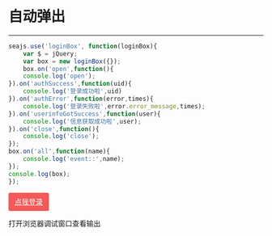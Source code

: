 # 自动弹出

---

<script>
    seajs.config({
        path:'http://dev02.seedit.com/ui/'
    })
</script>

<style>

/*btn*/
.btn {
    display: inline-block;
    *display: inline;
    padding: 4px 12px;
    margin-bottom: 0;
    *margin-left: .3em;
    font-size: 14px;
    line-height: 20px;
    color: #333;
    text-align: center;
    text-shadow: 0 1px 1px rgba(255, 255, 255, 0.75);
    vertical-align: middle;
    cursor: pointer;
    background-color: #f5f5f5;
    *background-color: #e6e6e6;
    background-image: -moz-linear-gradient(top, #fff, #e6e6e6);
    background-image: -webkit-gradient(linear, 0 0, 0 100%, from(#fff), to(#e6e6e6));
    background-image: -webkit-linear-gradient(top, #fff, #e6e6e6);
    background-image: -o-linear-gradient(top, #fff, #e6e6e6);
    background-image: linear-gradient(to bottom, #fff, #e6e6e6);
    background-repeat: repeat-x;
    border: 1px solid #ccc;
    *border: 0;
    border-color: #e6e6e6 #e6e6e6 #bfbfbf;
    border-color: rgba(0, 0, 0, 0.1) rgba(0, 0, 0, 0.1) rgba(0, 0, 0, 0.25);
    border-bottom-color: #b3b3b3;
    -webkit-border-radius: 4px;
    -moz-border-radius: 4px;
    border-radius: 4px;
    filter: progid:DXImageTransform.Microsoft.gradient(startColorstr='#ffffffff', endColorstr='#ffe6e6e6', GradientType=0);
    filter: progid:DXImageTransform.Microsoft.gradient(enabled=false);
    *zoom: 1;
    -webkit-box-shadow: inset 0 1px 0 rgba(255, 255, 255, 0.2), 0 1px 2px rgba(0, 0, 0, 0.05);
    -moz-box-shadow: inset 0 1px 0 rgba(255, 255, 255, 0.2), 0 1px 2px rgba(0, 0, 0, 0.05);
    box-shadow: inset 0 1px 0 rgba(255, 255, 255, 0.2), 0 1px 2px rgba(0, 0, 0, 0.05);
}
.btn:hover, .btn:focus, .btn:active, .btn.active, .btn.disabled, .btn[disabled] {
    color: #333;
    background-color: #e6e6e6;
    *background-color: #d9d9d9;
}
.btn:active, .btn.active {
    background-color: #ccc \9;
}
.btn:first-child {
    *margin-left: 0;
}
.btn:hover, .btn:focus {
    color: #333;
    text-decoration: none;
    background-position: 0 -15px;
    -webkit-transition: background-position .1s linear;
    -moz-transition: background-position .1s linear;
    -o-transition: background-position .1s linear;
    transition: background-position .1s linear;
}
.btn:focus {
    outline: thin dotted #333;
    outline: 5px auto -webkit-focus-ring-color;
    outline-offset: -2px;
}
.btn.active, .btn:active {
    background-image: none;
    outline: 0;
    -webkit-box-shadow: inset 0 2px 4px rgba(0, 0, 0, 0.15), 0 1px 2px rgba(0, 0, 0, 0.05);
    -moz-box-shadow: inset 0 2px 4px rgba(0, 0, 0, 0.15), 0 1px 2px rgba(0, 0, 0, 0.05);
    box-shadow: inset 0 2px 4px rgba(0, 0, 0, 0.15), 0 1px 2px rgba(0, 0, 0, 0.05);
}
.btn.disabled, .btn[disabled] {
    cursor: default;
    background-image: none;
    opacity: .65;
    filter: alpha(opacity=65);
    -webkit-box-shadow: none;
    -moz-box-shadow: none;
    box-shadow: none;
}
.btn-large {
    padding: 11px 19px;
    font-size: 17.5px;
    -webkit-border-radius: 6px;
    -moz-border-radius: 6px;
    border-radius: 6px;
}
.btn-large [class^="icon-"], .btn-large [class*=" icon-"] {
    margin-top: 4px;
}
.btn-small {
    padding: 2px 10px;
    font-size: 11.9px;
    -webkit-border-radius: 3px;
    -moz-border-radius: 3px;
    border-radius: 3px;
}
.btn-small [class^="icon-"], .btn-small [class*=" icon-"] {
    margin-top: 0;
}
.btn-mini [class^="icon-"], .btn-mini [class*=" icon-"] {
    margin-top: -1px;
}
.btn-mini {
    padding: 0 6px;
    font-size: 10.5px;
    -webkit-border-radius: 3px;
    -moz-border-radius: 3px;
    border-radius: 3px;
}
.btn-block {
    display: block;
    width: 100%;
    padding-right: 0;
    padding-left: 0;
    -webkit-box-sizing: border-box;
    -moz-box-sizing: border-box;
    box-sizing: border-box;
}
.btn-block+.btn-block {
    margin-top: 5px;
}
input[type="submit"].btn-block, input[type="reset"].btn-block, input[type="button"].btn-block {
    width: 100%}
.btn-primary.active, .btn-warning.active, .btn-danger.active, .btn-success.active, .btn-info.active, .btn-inverse.active {
    color: rgba(255, 255, 255, 0.75);
}
.btn-primary {
    color: #fff;
    text-shadow: 0 -1px 0 rgba(0, 0, 0, 0.25);
    background-color: #006dcc;
    *background-color: #04c;
    background-image: -moz-linear-gradient(top, #08c, #04c);
    background-image: -webkit-gradient(linear, 0 0, 0 100%, from(#08c), to(#04c));
    background-image: -webkit-linear-gradient(top, #08c, #04c);
    background-image: -o-linear-gradient(top, #08c, #04c);
    background-image: linear-gradient(to bottom, #08c, #04c);
    background-repeat: repeat-x;
    border-color: #04c #04c #002a80;
    border-color: rgba(0, 0, 0, 0.1) rgba(0, 0, 0, 0.1) rgba(0, 0, 0, 0.25);
    filter: progid:DXImageTransform.Microsoft.gradient(startColorstr='#ff0088cc', endColorstr='#ff0044cc', GradientType=0);
    filter: progid:DXImageTransform.Microsoft.gradient(enabled=false);
}
.btn-primary:hover, .btn-primary:focus, .btn-primary:active, .btn-primary.active, .btn-primary.disabled, .btn-primary[disabled] {
    color: #fff;
    background-color: #04c;
    *background-color: #003bb3;
}
.btn-primary:active, .btn-primary.active {
    background-color: #039 \9;
}
.btn-warning {
    color: #fff;
    text-shadow: 0 -1px 0 rgba(0, 0, 0, 0.25);
    background-color: #faa732;
    *background-color: #f89406;
    background-image: -moz-linear-gradient(top, #fbb450, #f89406);
    background-image: -webkit-gradient(linear, 0 0, 0 100%, from(#fbb450), to(#f89406));
    background-image: -webkit-linear-gradient(top, #fbb450, #f89406);
    background-image: -o-linear-gradient(top, #fbb450, #f89406);
    background-image: linear-gradient(to bottom, #fbb450, #f89406);
    background-repeat: repeat-x;
    border-color: #f89406 #f89406 #ad6704;
    border-color: rgba(0, 0, 0, 0.1) rgba(0, 0, 0, 0.1) rgba(0, 0, 0, 0.25);
    filter: progid:DXImageTransform.Microsoft.gradient(startColorstr='#fffbb450', endColorstr='#fff89406', GradientType=0);
    filter: progid:DXImageTransform.Microsoft.gradient(enabled=false);
}
.btn-warning:hover, .btn-warning:focus, .btn-warning:active, .btn-warning.active, .btn-warning.disabled, .btn-warning[disabled] {
    color: #fff;
    background-color: #f89406;
    *background-color: #df8505;
}
.btn-warning:active, .btn-warning.active {
    background-color: #c67605 \9;
}
.btn-danger {
    color: #fff;
    text-shadow: 0 -1px 0 rgba(0, 0, 0, 0.25);
    background-color: #da4f49;
    *background-color: #bd362f;
    background-image: -moz-linear-gradient(top, #ee5f5b, #bd362f);
    background-image: -webkit-gradient(linear, 0 0, 0 100%, from(#ee5f5b), to(#bd362f));
    background-image: -webkit-linear-gradient(top, #ee5f5b, #bd362f);
    background-image: -o-linear-gradient(top, #ee5f5b, #bd362f);
    background-image: linear-gradient(to bottom, #ee5f5b, #bd362f);
    background-repeat: repeat-x;
    border-color: #bd362f #bd362f #802420;
    border-color: rgba(0, 0, 0, 0.1) rgba(0, 0, 0, 0.1) rgba(0, 0, 0, 0.25);
    filter: progid:DXImageTransform.Microsoft.gradient(startColorstr='#ffee5f5b', endColorstr='#ffbd362f', GradientType=0);
    filter: progid:DXImageTransform.Microsoft.gradient(enabled=false);
}
.btn-danger:hover, .btn-danger:focus, .btn-danger:active, .btn-danger.active, .btn-danger.disabled, .btn-danger[disabled] {
    color: #fff;
    background-color: #bd362f;
    *background-color: #a9302a;
}
.btn-danger:active, .btn-danger.active {
    background-color: #942a25 \9;
}
.btn-success {
    color: #fff;
    text-shadow: 0 -1px 0 rgba(0, 0, 0, 0.25);
    background-color: #5bb75b;
    *background-color: #51a351;
    background-image: -moz-linear-gradient(top, #62c462, #51a351);
    background-image: -webkit-gradient(linear, 0 0, 0 100%, from(#62c462), to(#51a351));
    background-image: -webkit-linear-gradient(top, #62c462, #51a351);
    background-image: -o-linear-gradient(top, #62c462, #51a351);
    background-image: linear-gradient(to bottom, #62c462, #51a351);
    background-repeat: repeat-x;
    border-color: #51a351 #51a351 #387038;
    border-color: rgba(0, 0, 0, 0.1) rgba(0, 0, 0, 0.1) rgba(0, 0, 0, 0.25);
    filter: progid:DXImageTransform.Microsoft.gradient(startColorstr='#ff62c462', endColorstr='#ff51a351', GradientType=0);
    filter: progid:DXImageTransform.Microsoft.gradient(enabled=false);
}
.btn-success:hover, .btn-success:focus, .btn-success:active, .btn-success.active, .btn-success.disabled, .btn-success[disabled] {
    color: #fff;
    background-color: #51a351;
    *background-color: #499249;
}
.btn-success:active, .btn-success.active {
    background-color: #408140 \9;
}
.btn-info {
    color: #fff;
    text-shadow: 0 -1px 0 rgba(0, 0, 0, 0.25);
    background-color: #49afcd;
    *background-color: #2f96b4;
    background-image: -moz-linear-gradient(top, #5bc0de, #2f96b4);
    background-image: -webkit-gradient(linear, 0 0, 0 100%, from(#5bc0de), to(#2f96b4));
    background-image: -webkit-linear-gradient(top, #5bc0de, #2f96b4);
    background-image: -o-linear-gradient(top, #5bc0de, #2f96b4);
    background-image: linear-gradient(to bottom, #5bc0de, #2f96b4);
    background-repeat: repeat-x;
    border-color: #2f96b4 #2f96b4 #1f6377;
    border-color: rgba(0, 0, 0, 0.1) rgba(0, 0, 0, 0.1) rgba(0, 0, 0, 0.25);
    filter: progid:DXImageTransform.Microsoft.gradient(startColorstr='#ff5bc0de', endColorstr='#ff2f96b4', GradientType=0);
    filter: progid:DXImageTransform.Microsoft.gradient(enabled=false);
}
.btn-info:hover, .btn-info:focus, .btn-info:active, .btn-info.active, .btn-info.disabled, .btn-info[disabled] {
    color: #fff;
    background-color: #2f96b4;
    *background-color: #2a85a0;
}
.btn-info:active, .btn-info.active {
    background-color: #24748c \9;
}
.btn-inverse {
    color: #fff;
    text-shadow: 0 -1px 0 rgba(0, 0, 0, 0.25);
    background-color: #363636;
    *background-color: #222;
    background-image: -moz-linear-gradient(top, #444, #222);
    background-image: -webkit-gradient(linear, 0 0, 0 100%, from(#444), to(#222));
    background-image: -webkit-linear-gradient(top, #444, #222);
    background-image: -o-linear-gradient(top, #444, #222);
    background-image: linear-gradient(to bottom, #444, #222);
    background-repeat: repeat-x;
    border-color: #222 #222 #000;
    border-color: rgba(0, 0, 0, 0.1) rgba(0, 0, 0, 0.1) rgba(0, 0, 0, 0.25);
    filter: progid:DXImageTransform.Microsoft.gradient(startColorstr='#ff444444', endColorstr='#ff222222', GradientType=0);
    filter: progid:DXImageTransform.Microsoft.gradient(enabled=false);
}
.btn-inverse:hover, .btn-inverse:focus, .btn-inverse:active, .btn-inverse.active, .btn-inverse.disabled, .btn-inverse[disabled] {
    color: #fff;
    background-color: #222;
    *background-color: #151515;
}
.btn-inverse:active, .btn-inverse.active {
    background-color: #080808 \9;
}
button.btn, input[type="submit"].btn {
    *padding-top: 3px;
    *padding-bottom: 3px;
}
button.btn::-moz-focus-inner, input[type="submit"].btn::-moz-focus-inner {
    padding: 0;
    border: 0;
}
button.btn.btn-large, input[type="submit"].btn.btn-large {
    *padding-top: 7px;
    *padding-bottom: 7px;
}
button.btn.btn-small, input[type="submit"].btn.btn-small {
    *padding-top: 3px;
    *padding-bottom: 3px;
}
button.btn.btn-mini, input[type="submit"].btn.btn-mini {
    *padding-top: 1px;
    *padding-bottom: 1px;
}
.btn-link, .btn-link:active, .btn-link[disabled] {
    background-color: transparent;
    background-image: none;
    -webkit-box-shadow: none;
    -moz-box-shadow: none;
    box-shadow: none;
}
.btn-link {
    color: #08c;
    cursor: pointer;
    border-color: transparent;
    -webkit-border-radius: 0;
    -moz-border-radius: 0;
    border-radius: 0;
}
.btn-link:hover, .btn-link:focus {
    color: #005580;
    text-decoration: underline;
    background-color: transparent;
}
.btn-link[disabled]:hover, .btn-link[disabled]:focus {
    color: #333;
    text-decoration: none;
}

/*wrach*/


/* Buttons Overwride */
.btn {
    display: inline-block;
    *display: inline;
     padding: 9px 12px;
     padding-top:7px ;
    margin-bottom: 0;
    *margin-left: .3em;
    font-size: 14px;
    line-height: 20px;
    color: #5e5e5e;
    text-align: center;
    vertical-align: middle;
    cursor: pointer;
    background-color: #d1dade;
    *border: 0;
    -webkit-border-radius: 3px;
     -webkit-border-radius: 3px;
     -webkit-border-radius: 3px; 
    background-image:none !important;
    border: none;
    text-shadow: none;
    box-shadow:none;    
    transition: all 0.12s linear 0s !important;
    font: 14px/20px "Helvetica Neue",Helvetica,Arial,sans-serif;    
}
.btn:focus{
    outline:none;
}
.btn:hover, .btn:focus, .btn:active, .btn.active, .btn.disabled, .btn[disabled] {
    background-color: #c1cace;
    *background-color: #c1cace;
}
.btn-cons{  
    margin-right: 5px;
    min-width: 120px;
    margin-bottom: 8px;
}
/* only for demonstration */
.btn-demo-space{
  margin-bottom: 8px;
}
.demo-placeholder{
    width:100%;
    height:250px;
}
/* */
.btn-social{
    font-size: 20px;
    margin: 10px;
    
}
.btn-social:hover, .btn-social:focus, .btn-social:active, .btn-social.active, .btn-social.disabled, .btn-social[disabled] {
    color:#2d8ebf;
    text-decoration:none;
}
.btn-primary{
    color: #fff;
    background-color: #0aa699;
}
.btn-primary:hover, .btn-primary:focus, .btn-primary:active, .btn-primary.active, .btn-primary.disabled, .btn-primary[disabled] {
    background-color: #0b9c8f;
    *background-color: #0b9c8f;
}
.btn-success{
    color: #fff;
    background-color: #0090d9;
}
.btn-success:hover, .btn-success:focus, .btn-success:active, .btn-success.active, .btn-success.disabled, .btn-success[disabled] {
    background-color: #1285d1;
    *background-color: #1285d1;
}
.btn-info{
    color: #fff;
    background-color: #1f3853;
}
.btn-info:hover, .btn-info:focus, .btn-info:active, .btn-info.active, .btn-info.disabled, .btn-info[disabled] {
    background-color: #152639;
    *background-color: #152639;
}
.btn-warning{
    color: #fff;
    background-color: #FBB05E;
}
.btn-warning:hover, .btn-warning:focus, .btn-warning:active, .btn-warning.active, .btn-warning.disabled, .btn-warning[disabled] {
    background-color: #f8a142;
    *background-color: #f8a142;
}

.btn-danger{
    color: #fff;
    background-color: #f35958;
}
.btn-danger:hover, .btn-danger:focus, .btn-danger:active, .btn-danger.active, .btn-danger.disabled, .btn-danger[disabled] {
    background-color: #e94847;
    *background-color: #e94847;
}

.btn-danger-dark{
    color: #fff;
    background-color: #b94141;
}
.btn-danger-dark:hover, .btn-danger-dark:focus, .btn-danger-dark:active, .btn-danger-dark.active, .btn-danger-dark.disabled, .btn-danger-dark[disabled] {
    background-color: #e94847;
    *background-color: #e94847;
    color: #fff;
}
.btn-dark{
    color: #fff;
    background-color: #333a49;
}
.btn-white{
    color: #5e5e5e;
    background-color: #fff;
    border:1px solid #e5e9ec;
}
.btn-white:hover, .btn-white:focus, .btn-white:active, .btn-white.active, .btn-white.disabled, .btn-white[disabled] {
    background-color: #fbfcfd;
    *background-color: #fbfcfd;
    border:1px solid #b4b9be;
}
.btn-link{
    color: #5e5e5e;
    background-color: transparent;
    border:none;
}
.btn-large {
    padding: 11px 19px;
    font-size: 16px;
    -webkit-border-radius: 4px;
    -moz-border-radius: 4px;
    border-radius: 4px;
}

.btn-link:hover, .btn-link:focus, .btn-link:active, .btn-link.active, .btn-link.disabled, .btn-link[disabled] {
    background-color: transparent;
    *background-color: transparent;
}
.btn-large [class^="icon-"], .btn-large [class*=" icon-"] {
    margin-top: 4px;
}
.btn-small {
    padding:3px 12px;
    font-size: 11.9px;
    -webkit-border-radius: 3px;
    -moz-border-radius: 3px;
    border-radius: 3px;
}
.btn-small [class^="icon-"], .btn-small [class*=" icon-"] {
    margin-top: 0;
}
.btn-mini [class^="icon-"], .btn-mini [class*=" icon-"] {
    margin-top: -1px;
}
.btn-mini {
    padding:2px 9px;
    font-size: 10.5px;
    -webkit-border-radius: 3px;
    -moz-border-radius: 3px;
    border-radius: 3px;
}

.btn-group.open .btn.dropdown-toggle {
    background-color: #e6e6e6;
}
.btn-group.open .btn-primary.dropdown-toggle {
    background-color: #0b9c8f;
}
.btn-group.open .btn-warning.dropdown-toggle {
    background-color: #fbc01e;
}
.btn-group.open .btn-danger.dropdown-toggle {
    background-color: #e94847;
}
.btn-group.open .btn-success.dropdown-toggle {
    background-color: #0090d9;
}
.btn-group.open .btn-info.dropdown-toggle {
    background-color: #152639;
}
.btn-group.open .btn-inverse.dropdown-toggle {
    background-color: #222;
}

.btn-group.open .btn-white.dropdown-toggle {
    background-color: #fbfcfd;
}
.btn-group > .btn + .dropdown-toggle{
    -webkit-box-shadow: none;
    -moz-box-shadow: none;
    box-shadow: none;
    border-left:1px #f7f7f7 solid;
}
.btn-block + .btn-block {
    margin-top: 8px;
}
.btn .caret{
    margin-left: 3px;
}
.btn .caret.single{
    margin-left: 0px;
}
.btn-group > .dropdown-menu{
    font-size:13px;
}
.btn-group > .dropdown-menu li{
     padding-left: 0px;
}


.alert {font-size:12px;margin-left:20px;margin-right:30px;padding-top:5px;padding-bottom:5px;}


    .loginBox {overflow:hidden;width:480px;margin-top:-10px;}
    .loginBox form {overflow:hidden;padding-bottom:20px;}
    .loginBox ul{padding:0;padding:0 30px 0 15px;}
    .loginBox li{list-style:none;margin-bottom:15px;}
    .loginBox li input {width:240px;border:1px solid #ccc;border-radius:2px;padding:6px 5px;color:#666;}
    .loginBox li label {display:block;width:60px;text-align:right;float:left;color:#3f3f3f;margin-right:10px;line-height:32px;font-family:微软雅黑;}
    .lb_social {float:left;padding:0 25px 0 20px;}
    .lb_qq,.lb_weibo {display:inline-block;width:120px;height:24px;text-indent:-9999px;}
    .lb_qq {margin-right:4px;background:url(http://images.infzm.com/images/passport/snsicon/qq.png);margin-left:-3px;}
    .lb_weibo {background:url(http://images.infzm.com/images/passport/snsicon/sina.png);}
    .loginBox h3 {margin:0;font-family:微软雅黑;margin-left:18px;color:#e1261c;font-weight:normal;margin-bottom:10px;border-bottom:1px solid #ececec;padding-bottom:10px;margin-right:10px;}
    .loginBox h4 {margin:0;color:#e1261c;margin-bottom:10px;padding-bottom:10px;font-family:Arial,宋体;font-weight:normal;display:inline-block;line-height:24px;margin-bottom:0;font-size:12px;}

    .loginBox .alert{ display:none; margin:0;margin-top:15px;margin-left:23px;margin-right:25px;}

    /**图标样式**/
    @font-face {
      font-family: 'iconfont';
      src: url('http://at.alicdn.com/t/font_1385430008_3488915.eot'); /* IE9*/
      src: url('http://at.alicdn.com/t/font_1385430008_3488915.eot?#iefix') format('embedded-opentype'), /* IE6-IE8 */
      url('http://at.alicdn.com/t/font_1385430008_4134202.woff') format('woff'), /* chrome、firefox */
      url('http://at.alicdn.com/t/font_1385430008_0962706.ttf') format('truetype'), /* chrome、firefox、opera、Safari, Android, iOS 4.2+*/
      url('http://at.alicdn.com/t/font_1385430008_4370544.svg#svgFontName') format('svg'); /* iOS 4.1- */
    }
    .lb-tip-icon {font-family:"iconfont";font-size:16px;font-style:normal;}
    #lb_signin {padding:5px 112px;margin-left:85px;}
    .lb_signup {margin-left:7px;padding:5px 5px;color:#f35958;font-size:12px;}
    .lb_findpwd {margin-left:10px;font-size:12px;margin-right:30px;line-height:35px;color:#999;}
    .lb_findpwd:hover {color:#e94847;}
    .lb_findpwd i {font-size:12px;margin-right:4px;}
    .lb_bottom {clear:both;padding-top:15px;border-top:1px solid #ececec;}
    .lb_sub_tip {font-size:12px;color:#666;margin-left:15px;}

</style>

````javascript
seajs.use('loginBox', function(loginBox){
    var $ = jQuery;
    var box = new loginBox({});
    box.on('open',function(){
    console.log('open');
}).on('authSuccess',function(uid){
    console.log('登录成功啦',uid)
}).on('authError',function(error,times){
    console.log('登录失败啦',error.error_message,times);
}).on('userinfoGotSuccess',function(user){
    console.log('信息获取成功啦',user);
}).on('close',function(){
    console.log('close');
});
box.on('all',function(name){
    console.log('event::',name);
});
console.log(box);
});
````

<a href="javascript:" id="trigger" class="btn btn-danger">点我登录</a>

打开浏览器调试窗口查看输出


<script type="seedit/template" id="login-tpl">
<div class="loginBox">
    <form action="" id="JS_lb_form">
        <h3>播种网帐号登录</h3>
        <ul>
            <li>
                <label for="lb_username">用户名:</label>
                <input type="text" id="lb_username" tabindex="1">
                <a href="http://account.seedit.com/register/index" class="lb_signup" tabindex="4">新用户注册</a>
            </li>
             <li>
                <label for="lb_password">密码:</label>
                <input type="password" id="lb_password" tabindex="2">  
                <a href="http://account.seedit.com/register/findpwd" class="lb_findpwd" tabindex="5">
                    <i class="lb-tip-icon">&#13545</i>忘记密码
                </a>
            </li>
        </ul>
       
        <button id="lb_signin" type="submit" class="btn btn-danger btn-small pull-right" tabindex="3">登  录</button>
        <div class="alert alert-error" id="JS_lb_alert">
           <i class="lb-tip-icon">&#13544</i>
           <span>登录失败了，请重试</span>
        </div>
    </form>

   

    <div class="lb_bottom">
         <div class="lb_social">
        <h4>快捷登录：</h4>
        <a href="http://account.seedit.com/oauth/qq" class="lb_qq" title="使用QQ帐号登录" tabindex="6">QQ登录</a>
        <a href="http://account.seedit.com/oauth/sina" class="lb_weibo" title="使用微博帐号登录" tabindex="7">微博</a>
    </div>
    </div>
</div>
</script>